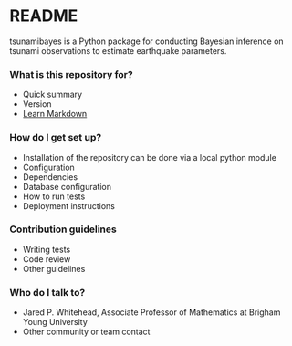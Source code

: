 # README #

tsunamibayes is a Python package for conducting Bayesian inference on tsunami observations to estimate earthquake parameters.

### What is this repository for? ###

* Quick summary
* Version
* [Learn Markdown](https://bitbucket.org/tutorials/markdowndemo)

### How do I get set up? ###

* Installation of the repository can be done via a local python module
* Configuration
* Dependencies
* Database configuration
* How to run tests
* Deployment instructions

### Contribution guidelines ###

* Writing tests
* Code review
* Other guidelines

### Who do I talk to? ###

* Jared P. Whitehead, Associate Professor of Mathematics at Brigham Young University
* Other community or team contact
